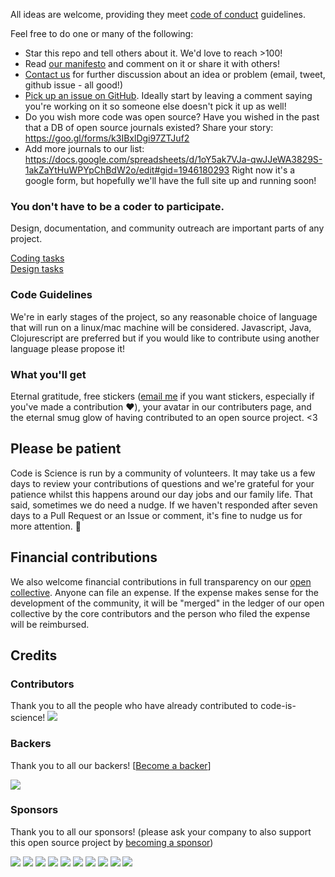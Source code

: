 All ideas are welcome, providing they meet [code of conduct](CODE_OF_CONDUCT.md) guidelines.

Feel free to do one or many of the following: 
- Star this repo and tell others about it. We'd love to reach >100! 
- Read [our manifesto](https://codeisscience.github.io/manifesto/) and comment on it or share it with others! 
- [Contact us](http://www.codeisscience.com/contact/) for further discussion about an idea or problem (email, tweet, github issue - all good!)
- [Pick up an issue on GitHub](https://github.com/yochannah/code-is-science/issues). Ideally start by leaving a comment saying you're working on it so someone else doesn't pick it up as well! 
- Do you wish more code was open source? Have you wished in the past that a DB of open source journals existed? Share your story: https://goo.gl/forms/k3IBxlDgi97ZTJuf2 
- Add more journals to our list: https://docs.google.com/spreadsheets/d/1oY5ak7VJa-qwJJeWA3829S-1akZaYtHuWPYpChBdW2o/edit#gid=1946180293 Right now it's a google form, but hopefully we'll have the full site up and running soon!

### You don't have to be a coder to participate. 
Design, documentation, and community outreach are important parts of any project.  

[Coding tasks](https://github.com/yochannah/code-is-science/issues?q=is%3Aissue+is%3Aopen+label%3Acode-task)  
[Design tasks](https://github.com/yochannah/code-is-science/labels/design%20task)

### Code Guidelines
We're in early stages of the project, so any reasonable choice of language that will run on a linux/mac machine will be considered. Javascript, Java, Clojurescript are preferred but if you would like to contribute using another language please propose it!

### What you'll get
Eternal gratitude, free stickers ([email me](mailto:yochannah@gmail.com) if you want stickers, especially if you've made a contribution :heart:), your avatar in our contributers page, and the eternal smug glow of having contributed to an open source project. <3

## Please be patient
Code is Science is run by a community of volunteers. It may take us a few days to review your contributions of questions and we're grateful for your patience whilst this happens around our day jobs and our family life. That said, sometimes we do need a nudge. If we haven't responded after seven days to a Pull Request or an Issue or comment, it's fine to nudge us for more attention. 🌷

## Financial contributions

We also welcome financial contributions in full transparency on our [open collective](https://opencollective.com/code-is-science).
Anyone can file an expense. If the expense makes sense for the development of the community, it will be "merged" in the ledger of our open collective by the core contributors and the person who filed the expense will be reimbursed.


## Credits


### Contributors

Thank you to all the people who have already contributed to code-is-science!
<a href="graphs/contributors"><img src="https://opencollective.com/code-is-science/contributors.svg?width=890" /></a>


### Backers

Thank you to all our backers! [[Become a backer](https://opencollective.com/code-is-science#backer)]

<a href="https://opencollective.com/code-is-science#backers" target="_blank"><img src="https://opencollective.com/code-is-science/backers.svg?width=890"></a>


### Sponsors

Thank you to all our sponsors! (please ask your company to also support this open source project by [becoming a sponsor](https://opencollective.com/code-is-science#sponsor))

<a href="https://opencollective.com/code-is-science/sponsor/0/website" target="_blank"><img src="https://opencollective.com/code-is-science/sponsor/0/avatar.svg"></a>
<a href="https://opencollective.com/code-is-science/sponsor/1/website" target="_blank"><img src="https://opencollective.com/code-is-science/sponsor/1/avatar.svg"></a>
<a href="https://opencollective.com/code-is-science/sponsor/2/website" target="_blank"><img src="https://opencollective.com/code-is-science/sponsor/2/avatar.svg"></a>
<a href="https://opencollective.com/code-is-science/sponsor/3/website" target="_blank"><img src="https://opencollective.com/code-is-science/sponsor/3/avatar.svg"></a>
<a href="https://opencollective.com/code-is-science/sponsor/4/website" target="_blank"><img src="https://opencollective.com/code-is-science/sponsor/4/avatar.svg"></a>
<a href="https://opencollective.com/code-is-science/sponsor/5/website" target="_blank"><img src="https://opencollective.com/code-is-science/sponsor/5/avatar.svg"></a>
<a href="https://opencollective.com/code-is-science/sponsor/6/website" target="_blank"><img src="https://opencollective.com/code-is-science/sponsor/6/avatar.svg"></a>
<a href="https://opencollective.com/code-is-science/sponsor/7/website" target="_blank"><img src="https://opencollective.com/code-is-science/sponsor/7/avatar.svg"></a>
<a href="https://opencollective.com/code-is-science/sponsor/8/website" target="_blank"><img src="https://opencollective.com/code-is-science/sponsor/8/avatar.svg"></a>
<a href="https://opencollective.com/code-is-science/sponsor/9/website" target="_blank"><img src="https://opencollective.com/code-is-science/sponsor/9/avatar.svg"></a>
